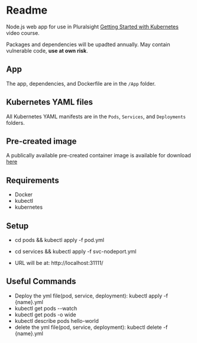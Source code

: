 # Readme

Node.js web app for use in Pluralsight [Getting Started with Kubernetes](https://app.pluralsight.com/library/courses/getting-started-kubernetes/table-of-contents) video course.

Packages and dependencies will be upadted annually. May contain vulnerable code, **use at own risk**.

## App

The app, dependencies, and Dockerfile are in the `/App` folder.

## Kubernetes YAML files

All Kubernetes YAML manifests are in the `Pods`, `Services`, and `Deployments` folders.

## Pre-created image

A publically available pre-created container image is available for download [here](https://hub.docker.com/repository/docker/nigelpoulton/getting-started-k8s)

## Requirements
- Docker
- kubectl
- kubernetes

## Setup
- cd pods && kubectl apply -f pod.yml
- cd services && kubectl apply -f svc-nodeport.yml

- URL will be at: http://localhost:31111/

## Useful Commands
- Deploy the yml file(pod, service, deployment): kubectl apply -f {name}.yml
- kubectl get pods --watch
- kubectl get pods -o wide
- kubectl describe pods hello-world
- delete the yml file(pod, service, deployment): kubectl delete -f {name}.yml